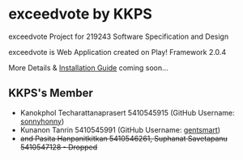 # exceedvote by KKPS

exceedvote Project for 219243 Software Specification and Design

exceedvote is Web Application created on Play! Framework 2.0.4

More Details & [Installation Guide](https://github.com/KKPS/exceedvote/blob/master/INSTALL.md) coming soon...

## KKPS's Member

* Kanokphol Techarattanaprasert 5410545915 (GitHub Username: [sonnyhonny](https://github.com/sonnyhonny))
* Kunanon Tanrin 5410545991 (GitHub Username: [gentsmart](https://github.com/gentsmart))
* ~~and Pasita Hanpanitkitkan 5410546261, Suphanat Savetapanu 5410547128 - Dropped~~
